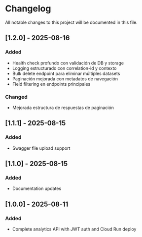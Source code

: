 # Changelog

All notable changes to this project will be documented in this file.

## [1.2.0] - 2025-08-16

### Added
- Health check profundo con validación de DB y storage
- Logging estructurado con correlation-id y contexto
- Bulk delete endpoint para eliminar múltiples datasets
- Paginación mejorada con metadatos de navegación
- Field filtering en endpoints principales

### Changed
- Mejorada estructura de respuestas de paginación

## [1.1.1] - 2025-08-15
### Added
- Swagger file upload support

## [1.1.0] - 2025-08-15
### Added
- Documentation updates

## [1.0.0] - 2025-08-11
### Added
- Complete analytics API with JWT auth and Cloud Run deploy
